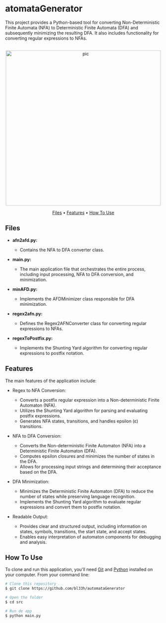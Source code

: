 # atomataGenerator
This project provides a Python-based tool for converting Non-Deterministic Finite Automata (NFA) to Deterministic Finite Automata (DFA) and subsequently minimizing the resulting DFA. It also includes functionality for converting regular expressions to NFAs.

<p align="center">
  <br>
  <img src="https://miro.medium.com/v2/resize:fit:640/1*BDs8D_Jtb7yKMAK86mKADg.gif" alt="pic" width="500">
  <br>
</p>
<p align="center" >
  <a href="#Files">Files</a> •
  <a href="#Features">Features</a> •
  <a href="#how-to-use">How To Use</a> 
</p>

## Files
- **afn2afd.py:**
  - Contains the NFA to DFA converter class.
- **main.py:**
  - The main application file that orchestrates the entire process, including input processing, NFA to DFA conversion, and minimization.

- **minAFD.py:**
  - Implements the AFDMinimizer class responsible for DFA minimization.
    
- **regex2afn.py:**
  - Defines the Regex2AFNConverter class for converting regular expressions to NFAs.

- **regexToPostfix.py:**
  - Implements the Shunting Yard algorithm for converting regular expressions to postfix notation.

## Features

The main features of the application include:
- Regex to NFA Conversion:
  - Converts a postfix regular expression into a Non-deterministic Finite Automaton (NFA).
  - Utilizes the Shunting Yard algorithm for parsing and evaluating postfix expressions.
  - Generates NFA states, transitions, and handles epsilon (ε) transitions.
    
- NFA to DFA Conversion:
  - Converts the Non-deterministic Finite Automaton (NFA) into a Deterministic Finite Automaton (DFA).
  - Computes epsilon closures and minimizes the number of states in the DFA.
  - Allows for processing input strings and determining their acceptance based on the DFA.
    
- DFA Minimization:
  - Minimizes the Deterministic Finite Automaton (DFA) to reduce the number of states while preserving language recognition.
  - Implements the Shunting Yard algorithm to evaluate regular expressions and convert them to postfix notation.


- Readable Output:
  - Provides clear and structured output, including information on states, symbols, transitions, the start state, and accept states.
  - Enables easy interpretation of automaton components for debugging and analysis.

## How To Use
To clone and run this application, you'll need [Git](https://git-scm.com) and [Python](https://www.python.org/downloads/) installed on your computer. From your command line:

```bash
# Clone this repository
$ git clone https://github.com/bl33h/automataGenerator

# Open the folder
$ cd src

# Run de app
$ python main.py
```

